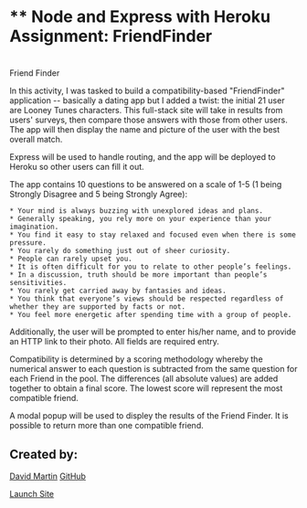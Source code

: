 # ** Node and Express with Heroku Assignment:  FriendFinder
#

Friend Finder


In this activity, I was tasked to build a compatibility-based "FriendFinder" application -- basically a dating app but I added a twist:  the initial 21 user are Looney Tunes characters. This full-stack site will take in results from users' surveys, then compare those answers with those from other users. The app will then display the name and picture of the user with the best overall match. 

Express will be used to handle routing, and the app will be deployed to Heroku so other users can fill it out.

The app contains 10 questions to be answered on a scale of 1-5 (1 being Strongly Disagree and 5 being Strongly Agree):

    * Your mind is always buzzing with unexplored ideas and plans.
    * Generally speaking, you rely more on your experience than your imagination.
    * You find it easy to stay relaxed and focused even when there is some pressure.
    * You rarely do something just out of sheer curiosity.
    * People can rarely upset you.
    * It is often difficult for you to relate to other people’s feelings.
    * In a discussion, truth should be more important than people’s sensitivities.
    * You rarely get carried away by fantasies and ideas.
    * You think that everyone’s views should be respected regardless of whether they are supported by facts or not.
    * You feel more energetic after spending time with a group of people.

Additionally, the user will be prompted to enter his/her name, and to provide an HTTP link to their photo.  All fields are required entry.

Compatibility is determined by a scoring methodology whereby the numerical answer to each question is subtracted from the same question for each Friend in the pool.  The differences (all absolute values) are added together to obtain a final score.  The lowest score will represent the most compatible friend.

A modal popup will be used to displey the results of the Friend Finder.  It is possible to return more than one compatible friend.


## **Created by:** #

[David Martin](mailto:webdevelopment.du@gmail.com)
[GitHub](https://github.com/nitramdivad)

[Launch Site](https://nitramdivad.github.io/)